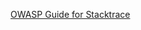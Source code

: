
[OWASP Guide for Stacktrace](https://www.owasp.org/index.php/Testing_for_Stack_Traces_(OTG-ERR-002))
